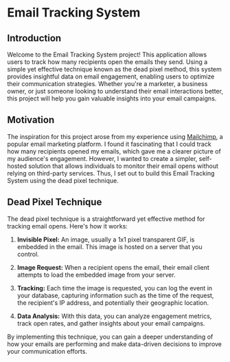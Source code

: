 # Email Tracking System

## Introduction

Welcome to the Email Tracking System project! This application allows users to track how many recipients open the emails they send. Using a simple yet effective technique known as the dead pixel method, this system provides insightful data on email engagement, enabling users to optimize their communication strategies. Whether you're a marketer, a business owner, or just someone looking to understand their email interactions better, this project will help you gain valuable insights into your email campaigns.

## Motivation

The inspiration for this project arose from my experience using [Mailchimp](https://mailchimp.com/), a popular email marketing platform. I found it fascinating that I could track how many recipients opened my emails, which gave me a clearer picture of my audience's engagement. However, I wanted to create a simpler, self-hosted solution that allows individuals to monitor their email opens without relying on third-party services. Thus, I set out to build this Email Tracking System using the dead pixel technique.

## Dead Pixel Technique

The dead pixel technique is a straightforward yet effective method for tracking email opens. Here's how it works:

1. **Invisible Pixel:** An image, usually a 1x1 pixel transparent GIF, is embedded in the email. This image is hosted on a server that you control.

2. **Image Request:** When a recipient opens the email, their email client attempts to load the embedded image from your server.

3. **Tracking:** Each time the image is requested, you can log the event in your database, capturing information such as the time of the request, the recipient's IP address, and potentially their geographic location.

4. **Data Analysis:** With this data, you can analyze engagement metrics, track open rates, and gather insights about your email campaigns.

By implementing this technique, you can gain a deeper understanding of how your emails are performing and make data-driven decisions to improve your communication efforts.



